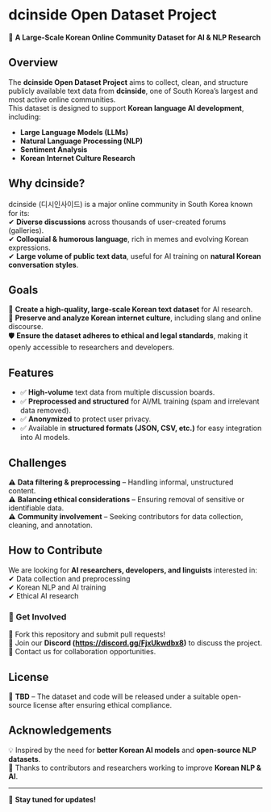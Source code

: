 # dcinside Open Dataset Project
📢 **A Large-Scale Korean Online Community Dataset for AI & NLP Research**

## Overview  
The **dcinside Open Dataset Project** aims to collect, clean, and structure publicly available text data from **dcinside**, one of South Korea’s largest and most active online communities.  
This dataset is designed to support **Korean language AI development**, including:  
- **Large Language Models (LLMs)**  
- **Natural Language Processing (NLP)**  
- **Sentiment Analysis**  
- **Korean Internet Culture Research**  

## Why dcinside?  
dcinside (디시인사이드) is a major online community in South Korea known for its:  
✔ **Diverse discussions** across thousands of user-created forums (galleries).  
✔ **Colloquial & humorous language**, rich in memes and evolving Korean expressions.  
✔ **Large volume of public text data**, useful for AI training on **natural Korean conversation styles**.  

## Goals  
🚀 **Create a high-quality, large-scale Korean text dataset** for AI research.  
📜 **Preserve and analyze Korean internet culture**, including slang and online discourse.  
🛡 **Ensure the dataset adheres to ethical and legal standards**, making it openly accessible to researchers and developers.  

## Features  
- ✅ **High-volume** text data from multiple discussion boards.  
- ✅ **Preprocessed and structured** for AI/ML training (spam and irrelevant data removed).  
- ✅ **Anonymized** to protect user privacy.  
- ✅ Available in **structured formats (JSON, CSV, etc.)** for easy integration into AI models.  

## Challenges  
⚠ **Data filtering & preprocessing** – Handling informal, unstructured content.  
⚠ **Balancing ethical considerations** – Ensuring removal of sensitive or identifiable data.  
⚠ **Community involvement** – Seeking contributors for data collection, cleaning, and annotation.  

## How to Contribute  
We are looking for **AI researchers, developers, and linguists** interested in:  
✔ Data collection and preprocessing  
✔ Korean NLP and AI training  
✔ Ethical AI research  

### 📌 Get Involved  
🔹 Fork this repository and submit pull requests!  
🔹 Join our **Discord (https://discord.gg/FjxUkwdbx8)** to discuss the project.  
🔹 Contact us for collaboration opportunities.  

## License  
📜 **TBD** – The dataset and code will be released under a suitable open-source license after ensuring ethical compliance.  

## Acknowledgements  
💡 Inspired by the need for **better Korean AI models** and **open-source NLP datasets**.  
🙏 Thanks to contributors and researchers working to improve **Korean NLP & AI**.  

---

🚀 **Stay tuned for updates!**
